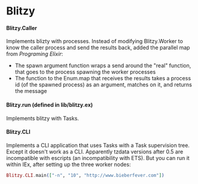 # Blitzy

#### Blitzy.Caller

Implements blizty with processes. Instead of modifying Blitzy.Worker to know the
caller process and send the results back, added the parallel map from _Programing Elixir_:

- The spawn argument function wraps a send around the "real" function, that goes to the process spawning the worker processes
- The function to the Enum.map that receives the results takes a process id (of the spawned process) as an argument, matches on it, and returns the message

#### Blitzy.run (defined in lib/blitzy.ex)

Implements blitzy with Tasks.

#### Blitzy.CLI

Implements a CLI application that uses Tasks with a Task supervision tree. Except it doesn't work as a CLI. Apparently tzdata versions after 0.5 are incompatible with escripts (an incompatibility with ETS). But you can run it within IEx, after setting up the three worker nodes:
```elixir
Blitzy.CLI.main(["-n", "10", "http://www.bieberfever.com"]) 
```

